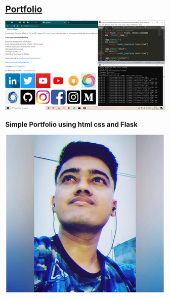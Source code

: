 # [Portfolio](https://portfoliousingflask.herokuapp.com/contact)

[![app.py](https://raw.githubusercontent.com/imvickykumar999/Portfolio-using-Flask/main/screenshot.png)](https://github.com/imvickykumar999/Portfolio-using-Flask/blob/main/app.py)


Simple Portfolio using html css and Flask
----------------------------

[![Profile Photo](https://raw.githubusercontent.com/imvickykumar999/Portfolio-oye-vicks/master/image/profile.jpg)](https://imvickykumar999.github.io/Portfolio-oye-vicks/)
